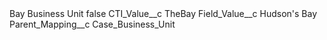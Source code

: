 <?xml version="1.0" encoding="UTF-8"?>
<CustomMetadata xmlns="http://soap.sforce.com/2006/04/metadata" xmlns:xsi="http://www.w3.org/2001/XMLSchema-instance" xmlns:xsd="http://www.w3.org/2001/XMLSchema">
    <label>Bay Business Unit</label>
    <protected>false</protected>
    <values>
        <field>CTI_Value__c</field>
        <value xsi:type="xsd:string">TheBay</value>
    </values>
    <values>
        <field>Field_Value__c</field>
        <value xsi:type="xsd:string">Hudson&apos;s Bay</value>
    </values>
    <values>
        <field>Parent_Mapping__c</field>
        <value xsi:type="xsd:string">Case_Business_Unit</value>
    </values>
</CustomMetadata>
